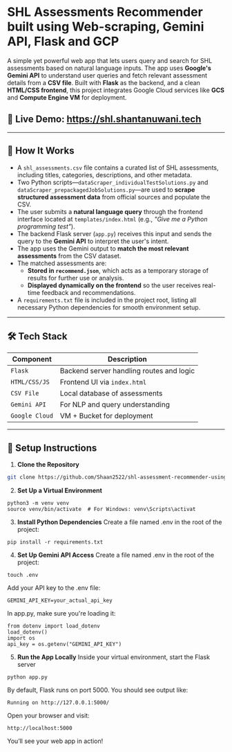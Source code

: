 # SHL Assessments Recommender built using Web-scraping, Gemini API, Flask and GCP

A simple yet powerful web app that lets users query and search for SHL assessments based on natural language inputs. The app uses **Google's Gemini API** to understand user queries and fetch relevant assessment details from a **CSV file**. Built with **Flask** as the backend, and a clean **HTML/CSS frontend**, this project integrates Google Cloud services like **GCS** and **Compute Engine VM** for deployment.

## 🔗 Live Demo: https://shl.shantanuwani.tech

---

## 🧠 How It Works

- A `shl_assessments.csv` file contains a curated list of SHL assessments, including titles, categories, descriptions, and other metadata.
- Two Python scripts—`dataScraper_individualTestSolutions.py` and `dataScraper_prepackagedJobSolutions.py`—are used to **scrape structured assessment data** from official sources and populate the CSV.
- The user submits a **natural language query** through the frontend interface located at `templates/index.html` (e.g., _"Give me a Python programming test"_).
- The backend Flask server (`app.py`) receives this input and sends the query to the **Gemini API** to interpret the user's intent.
- The app uses the Gemini output to **match the most relevant assessments** from the CSV dataset.
- The matched assessments are:
  - **Stored in `recommend.json`**, which acts as a temporary storage of results for further use or analysis.
  - **Displayed dynamically on the frontend** so the user receives real-time feedback and recommendations.
- A `requirements.txt` file is included in the project root, listing all necessary Python dependencies for smooth environment setup.

---

## 🛠 Tech Stack

| Component        | Description                                |
|------------------|--------------------------------------------|
| `Flask`          | Backend server handling routes and logic   |
| `HTML/CSS/JS`    | Frontend UI via `index.html`               |
| `CSV File`       | Local database of assessments              |
| `Gemini API`     | For NLP and query understanding            |
| `Google Cloud`   | VM + Bucket for deployment                 |

---

## 🚀 Setup Instructions

1. **Clone the Repository**

```bash
git clone https://github.com/Shaan2522/shl-assessment-recommender-using-webscraping-geminiAPI-flask-GCP
```

2. **Set Up a Virtual Environment**
```
python3 -m venv venv
source venv/bin/activate  # For Windows: venv\Scripts\activat
```

3. **Install Python Dependencies**
Create a file named .env in the root of the project:
```
pip install -r requirements.txt
```

4. **Set Up Gemini API Access**
Create a file named .env in the root of the project:
```
touch .env
```
Add your API key to the .env file:
```
GEMINI_API_KEY=your_actual_api_key
```
In app.py, make sure you're loading it:
```
from dotenv import load_dotenv
load_dotenv()
import os
api_key = os.getenv("GEMINI_API_KEY")
```

5. **Run the App Locally**
Inside your virtual environment, start the Flask server
```
python app.py
```
By default, Flask runs on port 5000. You should see output like:
```
Running on http://127.0.0.1:5000/
```
Open your browser and visit:
```
http://localhost:5000
```
You’ll see your web app in action!
